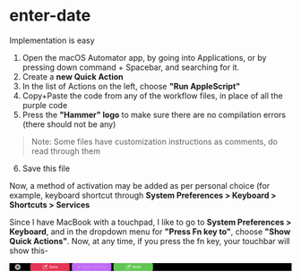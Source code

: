 # enter-date

Implementation is easy


1. Open the macOS Automator app, by going into Applications, or by pressing down 
  command + Spacebar, and searching for it.
2. Create a **new Quick Action**
3. In the list of Actions on the left, choose **"Run AppleScript"**
4. Copy+Paste the code from any of the workflow files, in place of all the purple code
5. Press the **"Hammer" logo** to make sure there are no compilation errors (there should not be any)
> Note: Some files have customization instructions as comments, do read through them
6. Save this file

Now, a method of activation may be added as per personal choice (for example, keyboard shortcut through **System Preferences > Keyboard > Shortcuts > Services**

Since I have MacBook with a touchpad, I like to go to **System Preferences > Keyboard**, and in the dropdown menu for **"Press Fn key to"**, choose **"Show Quick Actions"**. Now, at any time, if you press the fn key, your touchbar will show this-

![Quick Actions, touchbar](https://github.com/aamodpant15/date-enterer/blob/master/image.png)
